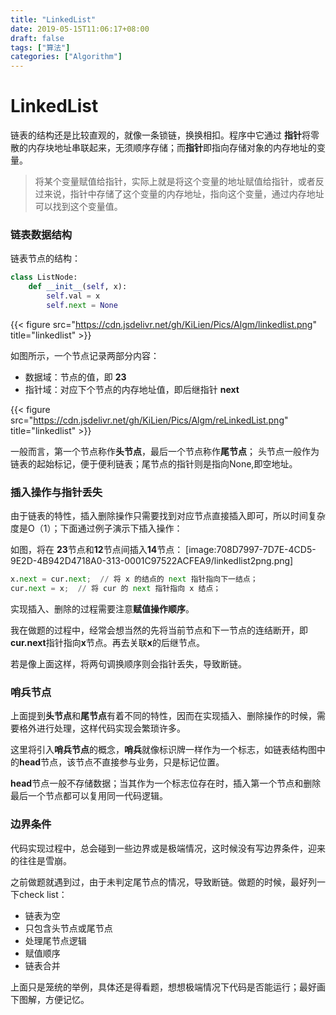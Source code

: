 ```yaml
---
title: "LinkedList"
date: 2019-05-15T11:06:17+08:00
draft: false
tags: ["算法"]
categories: ["Algorithm"]
---
```


# LinkedList
链表的结构还是比较直观的，就像一条锁链，换换相扣。程序中它通过
**指针**将零散的内存块地址串联起来，无须顺序存储；而**指针**即指向存储对象的内存地址的变量。

> 将某个变量赋值给指针，实际上就是将这个变量的地址赋值给指针，或者反过来说，指针中存储了这个变量的内存地址，指向这个变量，通过内存地址可以找到这个变量值。

### 链表数据结构
链表节点的结构：
```Python
class ListNode:
    def __init__(self, x):
        self.val = x
        self.next = None
```


{{< figure src="https://cdn.jsdelivr.net/gh/KiLien/Pics/Algm/linkedlist.png" title="linkedlist" >}}

如图所示，一个节点记录两部分内容：
* 数据域：节点的值，即 **23**
* 指针域：对应下个节点的内存地址值，即后继指针 **next**

{{< figure src="https://cdn.jsdelivr.net/gh/KiLien/Pics/Algm/reLinkedList.png" title="linkedlist" >}}


一般而言，第一个节点称作**头节点**，最后一个节点称作**尾节点**；
头节点一般作为链表的起始标记，便于便利链表；尾节点的指针则是指向None,即空地址。

### 插入操作与指针丢失
由于链表的特性，插入删除操作只需要找到对应节点直接插入即可，所以时间复杂度是O（1）；下面通过例子演示下插入操作：

如图，将在 **23**节点和**12**节点间插入**14**节点：
[image:708D7997-7D7E-4CD5-9E2D-4B942D4718A0-313-0001C97522ACFEA9/linkedlist2png.png]

```Python
x.next = cur.next;  // 将 x 的结点的 next 指针指向下一结点；
cur.next = x;  // 将 cur 的 next 指针指向 x 结点；
```

实现插入、删除的过程需要注意**赋值操作顺序**。

我在做题的过程中，经常会想当然的先将当前节点和下一节点的连结断开，即**cur.next**指针指向**x**节点。再去关联**x**的后继节点。

若是像上面这样，将两句调换顺序则会指针丢失，导致断链。

### 哨兵节点
上面提到**头节点**和**尾节点**有着不同的特性，因而在实现插入、删除操作的时候，需要格外进行处理，这样代码实现会繁琐许多。

这里将引入**哨兵节点**的概念，**哨兵**就像标识牌一样作为一个标志，如链表结构图中的**head**节点，该节点不直接参与业务，只是标记位置。

**head**节点一般不存储数据；当其作为一个标志位存在时，插入第一个节点和删除最后一个节点都可以复用同一代码逻辑。

### 边界条件
代码实现过程中，总会碰到一些边界或是极端情况，这时候没有写边界条件，迎来的往往是雪崩。

之前做题就遇到过，由于未判定尾节点的情况，导致断链。做题的时候，最好列一下check list：
* 链表为空
* 只包含头节点或尾节点
* 处理尾节点逻辑
* 赋值顺序
* 链表合并

上面只是笼统的举例，具体还是得看题，想想极端情况下代码是否能运行；最好画下图解，方便记忆。
